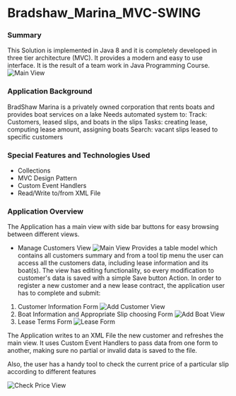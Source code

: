 # Bradshaw_Marina_MVC-SWING
### Summary
This Solution is implemented in Java 8 and it is completely developed in three tier architecture (MVC). It provides a modern and easy to use interface. It is the result of a team work in Java Programming Course.
![Main View](https://cloud.githubusercontent.com/assets/12819018/19774720/0755ad44-9c3c-11e6-86b1-5cf9106c5e21.png)

### Application Background
BradShaw Marina is a privately owned corporation that rents boats and provides boat services on a lake
Needs automated system to:
Track:
Customers, leased slips, and boats in the slips
Tasks: creating lease, computing lease amount, assigning boats
Search: 
vacant slips leased to specific customers 

### Special Features and Technologies Used
- Collections
- MVC Design Pattern
- Custom Event Handlers
- Read/Write to/from XML File

### Application Overview
The Application has a main view with side bar buttons for easy browsing between different views.
* Manage Customers View
![Main View](https://cloud.githubusercontent.com/assets/12819018/19774725/0cf51320-9c3c-11e6-95d1-8a62bcb5e3f6.png)
Provides a table model which contains all customers summary and from a tool tip menu the user can access all the customers data, including lease information and its boat(s). The view has editing functionality, so every modification to customer's data is saved with a simple Save button Action.
In order to register a new customer and a new lease contract, the application user has to complete and submit:
1.  Customer Information Form
![Add Customer View](https://cloud.githubusercontent.com/assets/12819018/19774729/11b29e00-9c3c-11e6-8ddb-1e14082f4b44.png)
2. Boat Information and Appropriate Slip choosing Form
![Add Boat View](https://cloud.githubusercontent.com/assets/12819018/19774733/15d6364a-9c3c-11e6-9a8b-ea408b1d3df8.png)
3. Lease Terms Form
![Lease Form](https://cloud.githubusercontent.com/assets/12819018/19774747/19075fa6-9c3c-11e6-989c-201c610d4a7e.png)

The Application writes to an XML File the new customer and refreshes the main view. It uses Custom Event Handlers to pass data from one form to another, making sure no partial or invalid data is saved to the file.

Also, the user has a handy tool to check the current price of a particular slip according to different features

![Check Price View](https://cloud.githubusercontent.com/assets/12819018/19777062/885a8ad8-9c44-11e6-9d4f-bd232b0070f4.png)


